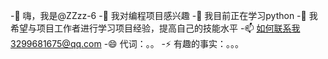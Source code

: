  -👋 嗨，我是@ZZzz-6
 -👀 我对编程项目感兴趣
 -🌱 我目前正在学习python
 -💞️ 我希望与项目工作者进行学习项目经验，提高自己的技能水平
 -📫 如何联系我3299681675@qq.com
 -😄 代词：。。
 -⚡ 有趣的事实：。。。

<!---
ZZzz-6/ZZzz-6是一个✨ 特殊的✨ 因为它的`README.md`（此文件）出现在GitHub配置文件中。
您可以单击“预览”链接查看您的更改。
 ---&#62;
